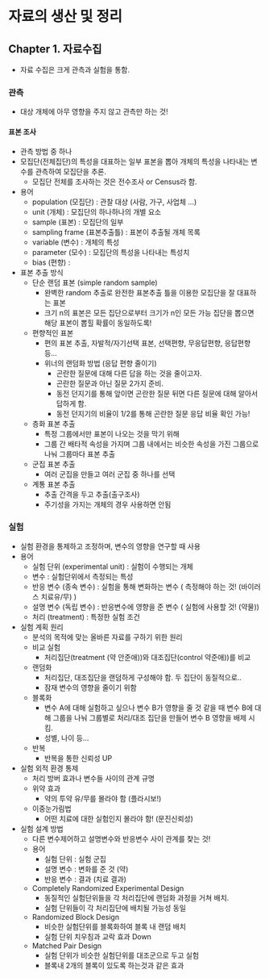 # 자료의 생산 및 정리

## Chapter 1. 자료수집
* 자료 수집은 크게 관측과 실험을 통함.

### 관측
* 대상 개체에 아무 영향을 주지 않고 관측만 하는 것!
#### 표본 조사
* 관측 방법 중 하나
* 모집단(전체집단)의 특성을 대표하는 일부 표본을 뽑아 개체의 특성을 나타내는 변수를 관측하여 모집단을 추론.
    * 모집단 전체를 조사하는 것은 전수조사 or Census라 함.
* 용어
    * population (모집단) : 관찰 대상 (사람, 가구, 사업체 ...)
    * unit (개체) : 모집단의 하나하나의 개별 요소
    * sample (표본) : 모집단의 일부
    * sampling frame (표본추출틀) : 표본이 추출될 개체 목록
    * variable (변수) : 개체의 특성
    * parameter (모수) : 모집단의 특성을 나타내는 특성치
    * bias (편향) : 
* 표본 추출 방식
    * 단순 랜덤 표본 (simple random sample)
        * 완벽한 random 추출로 완전한 표본추출 틀을 이용한 모집단을 잘 대표하는 표본
        * 크기 n의 표본은 모든 집단으로부터 크기가 n인 모든 가능 집단을 뽑으면 해당 표본이 뽑힐 확률이 동일하도록!
    * 편향적인 표본
        * 편의 표본 추출, 자발적/자기선택 표본, 선택편향, 무응답편향, 응답편향 등...
        * 위너의 랜덤화 방법 (응답 편향 줄이기)
            * 곤란한 질문에 대해 다른 답을 하는 것을 줄이고자.
            * 곤란한 질문과 아닌 질문 2가지 준비.
            * 동전 던지기를 통해 앞이면 곤란한 질문 뒤면 다른 질문에 대해 알아서 답하게 함.
            * 동전 던지기의 비율이 1/2를 통해 곤란한 질문 응답 비율 확인 가능!
    * 층화 표본 추출
        * 특정 그룹에서만 표본이 나오는 것을 막기 위해
        * 그룹 간 배타적 속성을 가지며 그룹 내에서는 비슷한 속성을 가진 그룹으로 나눠 그룹마다 표본 추출
    * 군집 표본 추출
        * 여러 군집을 만들고 여러 군집 중 하나를 선택
    * 계통 표본 추출
        * 추출 간격을 두고 추출(출구조사)
        * 주기성을 가지는 개체의 경우 사용하면 안됨
        
### 실험
* 실험 환경을 통제하고 조정하며, 변수의 영향을 연구할 때 사용
* 용어
    * 실험 단위 (experimental unit) : 실험이 수행되는 개체
    * 변수 : 실험단위에서 측정되는 특성
    * 반응 변수 (종속 변수) : 실험을 통해 변화하는 변수 ( 측정해야 하는 것! (바이러스 치료유/무) )
    * 설명 변수 (독립 변수) : 반응변수에 영향을 준 변수 ( 실험에 사용할 것! (약물))
    * 처리 (treatment) : 특정한 실험 조건
* 실험 계획 원리
    * 분석의 목적에 맞는 올바른 자료를 구하기 위한 원리
    * 비교 실험
        * 처리집단(treatment (약 안준애))와 대조집단(control 약준애))를 비교
    * 랜덤화
        * 처리집단, 대조집단을 랜덤하게 구성해야 함. 두 집단이 동질적으로..
        * 잠재 변수의 영향을 줄이기 위함
    * 블록화
        * 변수 A에 대해 실험하고 싶으나 변수 B가 영향을 줄 것 같을 때 변수 B에 대해 그룹을 나눠 그룹별로 처리/대조 집단을 만들어 변수 B 영향을 배제 시킴.
        * 성별, 나이 등...
    * 반복
        * 반복을 통한 신뢰성 UP
* 실험 외적 환경 통제
    * 처리 방버 효과나 변수들 사이의 관계 규명
    * 위약 효과
        * 약의 투약 유/무를 몰라야 함 (플라시보!)
    * 이중눈가림법
        * 어떤 치료에 대한 실험인지 몰라야 함! (문진신뢰성)
* 실험 설계 방법
    * 다른 변수제어하고 설명변수와 반응변수 사이 관계를 찾는 것!
    * 용어
        * 실험 단위 : 실험 군집
        * 설명 변수 : 변화를 준 것 (약)
        * 반응 변수 : 결과 (치료 결과)
    * Completely Randomized Experimental Design
        * 동질적인 실험단위들을 각 처리집단에 랜덤화 과정을 거쳐 배치.
        * 실험 단위들이 각 처리집단에 배치될 가능성 동일
    * Randomized Block Design
        * 비슷한 실험단위를 블록화하여 블록 내 랜덤 배치
        * 실험 단위 치우침과 교락 효과 Down
    * Matched Pair Design
        * 실험 단위가 비슷한 실험단위를 대조군으로 두고 실험
        * 블록내 2개의 블록이 있도록 하는것과 같은 효과